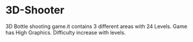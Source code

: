 # 3D-Shooter
3D Bottle shooting game.it contains 3 different areas with 24 Levels. Game has High Graphics. Difficulty increase with levels.
